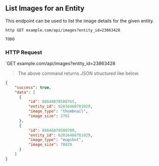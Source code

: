 ## List Images for an Entity
This endpoint can be used to list the image details for the given entity.

```shell
http GET example.com/api/images?entity_id=23863428
```

```javascript
TODO
```

### HTTP Request

`GET example.com/api/images?entity_id=23863428

> The above command returns JSON structured like below.

```json
{
    "success": true,
    "data": [
      {
          "id": 88646878580765,
          "entity_id": 62816468781029,
          "image_type": "thumbnail",
          "image_size": 2761
      },
      {
          "id": 88646878580789,
          "entity_id": 62816468781029,
          "image_type": "mugshot",
          "image_size": 78820
      }
    ]
}
```



